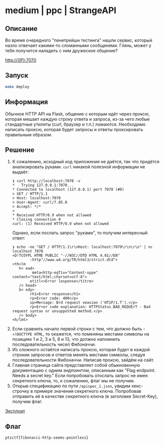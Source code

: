 # medium | ppc | StrangeAPI

## Описание
Во время очередного "пенетрейшн тестинга" нашли сервис, который назло отвечает какими-то сломанными сообщенями. Глянь, может у тебя получится наладить с ним дружеское общение?

[http://{IP}:7070](http://{IP}:7070)

## Запуск
```bash
make deploy
```

## Информация
Обычное HTTP API на Flask, общение с которым идёт через проксю, которая мешает каждую строку ответа и запроса, из-за чего любые стандартные утилиты (curl, браузер и т.п.) ломаются. Необходимо написать проксю, которая будет запросы и ответы проксировать правильным образом.

## Решение
1. К сожалению, исходный код приложения не даётся, так что придётся анализировать руками. `curl` никакой полезной информации не выдаёт:
   ```
   ❯ curl http://localhost:7070 -v
   *   Trying 127.0.0.1:7070...
   * Connected to localhost (127.0.0.1) port 7070 (#0)
   > GET / HTTP/1.1
   > Host: localhost:7070
   > User-Agent: curl/7.85.0
   > Accept: */*
   > 
   * Received HTTP/0.9 when not allowed
   * Closing connection 0
   curl: (1) Received HTTP/0.9 when not allowed
   ```
   Однако, если послать запрос "руками", то получим интересный ответ:
   ```
   ❯ echo -ne "GET / HTTP/1.1\r\nHost: localhost:7070\r\n\r\n" | nc localhost 7070
   <D!TCOYPL HTME PUBLIC "-//W3C//DTD HTML 4.01//EN"
           :http"//www.w4.org/TR/html3/strict.dtd">
   <th>lm
      h< ead>
            meta<http-eqTiv="Content-uype" content="text/html;charset=utf-8">
           etitl<>Error lesponse</titre>
      /< head>
      b< ody>
           rh1>E<ror response</h1>
           rp>Er<or code: 400</p>
           sp>Me<sage: Brd request veasion ('HT1P/1.T').</p>
           rp>Er<or code explanation: HTTPStatus.BAD_REQUErT - Bad request syntax or unsuppoSted method.</p>
      /< body>
   <h/lmt>
   ```
2. Если сравнить начало первой строки с тем, что должно быть - `<!DOCTYPE HTML`, то окажется, что поменяны местами символы на позициях 1 и 2, 3 и 5, 8 и 13, что должно напомнить последовательность чисел Фибоначчи.
3. Из сложного остаётся написать проксю, которая будет в каждой строкии запросов и ответов менять местами символы, следуя последовательности Фибоначчи. Написав проксю, зайдём на сайт.
4. Главная страница сайта представляет собой обыкновенную документацию с одним эндпоинтом, описанным как "Flag endpoint. Needs a secret key." Если попробовать отослать запрос не имея секретного ключа, то, к сожалению, флаг мы не получим.
5. Открыв спецификацию по пути `/apispec_1.json`, увидим хекс-строчку в примере значения секретного ключа. Попробовав отправить её в качестве секретного ключа (в заголовке Secret-Key), получим флаг.

[Эксплоит](dev/proxy/main.go)

## Флаг
`ptzctf{fibonacci-http-seems-pointless}`
